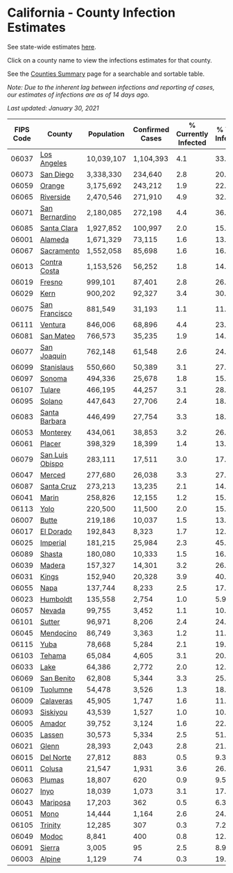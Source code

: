 # California - County Infection Estimates

See state-wide estimates [here](/infections/us-ca).

Click on a county name to view the infections estimates for that county.

See the [Counties Summary](/infections/summary-counties) page for a searchable and sortable table.

*Note: Due to the inherent lag between infections and reporting of cases, our estimates of infections are as of 14 days ago.*

*Last updated: January 30, 2021*

|   FIPS Code |                             County |   Population |   Confirmed Cases |   % Currently Infected |   % Total Infected |
|-------------|------------------------------------|--------------|-------------------|------------------------|--------------------|
|       06037 |         [Los Angeles](los-angeles) |   10,039,107 |         1,104,393 |                    4.1 |               33.0 |
|       06073 |             [San Diego](san-diego) |    3,338,330 |           234,640 |                    2.8 |               20.6 |
|       06059 |                   [Orange](orange) |    3,175,692 |           243,212 |                    1.9 |               22.9 |
|       06065 |             [Riverside](riverside) |    2,470,546 |           271,910 |                    4.9 |               32.2 |
|       06071 |   [San Bernardino](san-bernardino) |    2,180,085 |           272,198 |                    4.4 |               36.4 |
|       06085 |         [Santa Clara](santa-clara) |    1,927,852 |           100,997 |                    2.0 |               15.6 |
|       06001 |                 [Alameda](alameda) |    1,671,329 |            73,115 |                    1.6 |               13.1 |
|       06067 |           [Sacramento](sacramento) |    1,552,058 |            85,698 |                    1.6 |               16.3 |
|       06013 |       [Contra Costa](contra-costa) |    1,153,526 |            56,252 |                    1.8 |               14.6 |
|       06019 |                   [Fresno](fresno) |      999,101 |            87,401 |                    2.8 |               26.1 |
|       06029 |                       [Kern](kern) |      900,202 |            92,327 |                    3.4 |               30.9 |
|       06075 |     [San Francisco](san-francisco) |      881,549 |            31,193 |                    1.1 |               11.3 |
|       06111 |                 [Ventura](ventura) |      846,006 |            68,896 |                    4.4 |               23.4 |
|       06081 |             [San Mateo](san-mateo) |      766,573 |            35,235 |                    1.9 |               14.0 |
|       06077 |         [San Joaquin](san-joaquin) |      762,148 |            61,548 |                    2.6 |               24.2 |
|       06099 |           [Stanislaus](stanislaus) |      550,660 |            50,389 |                    3.1 |               27.2 |
|       06097 |                   [Sonoma](sonoma) |      494,336 |            25,678 |                    1.8 |               15.2 |
|       06107 |                   [Tulare](tulare) |      466,195 |            44,257 |                    3.1 |               28.8 |
|       06095 |                   [Solano](solano) |      447,643 |            27,706 |                    2.4 |               18.1 |
|       06083 |     [Santa Barbara](santa-barbara) |      446,499 |            27,754 |                    3.3 |               18.9 |
|       06053 |               [Monterey](monterey) |      434,061 |            38,853 |                    3.2 |               26.1 |
|       06061 |                   [Placer](placer) |      398,329 |            18,399 |                    1.4 |               13.5 |
|       06079 | [San Luis Obispo](san-luis-obispo) |      283,111 |            17,511 |                    3.0 |               17.9 |
|       06047 |                   [Merced](merced) |      277,680 |            26,038 |                    3.3 |               27.9 |
|       06087 |           [Santa Cruz](santa-cruz) |      273,213 |            13,235 |                    2.1 |               14.1 |
|       06041 |                     [Marin](marin) |      258,826 |            12,155 |                    1.2 |               15.3 |
|       06113 |                       [Yolo](yolo) |      220,500 |            11,500 |                    2.0 |               15.4 |
|       06007 |                     [Butte](butte) |      219,186 |            10,037 |                    1.5 |               13.3 |
|       06017 |             [El Dorado](el-dorado) |      192,843 |             8,323 |                    1.7 |               12.5 |
|       06025 |               [Imperial](imperial) |      181,215 |            25,984 |                    2.3 |               45.3 |
|       06089 |                   [Shasta](shasta) |      180,080 |            10,333 |                    1.5 |               16.0 |
|       06039 |                   [Madera](madera) |      157,327 |            14,301 |                    3.2 |               26.8 |
|       06031 |                     [Kings](kings) |      152,940 |            20,328 |                    3.9 |               40.1 |
|       06055 |                       [Napa](napa) |      137,744 |             8,233 |                    2.5 |               17.3 |
|       06023 |               [Humboldt](humboldt) |      135,558 |             2,754 |                    1.0 |                5.9 |
|       06057 |                   [Nevada](nevada) |       99,755 |             3,452 |                    1.1 |               10.1 |
|       06101 |                   [Sutter](sutter) |       96,971 |             8,206 |                    2.4 |               24.7 |
|       06045 |             [Mendocino](mendocino) |       86,749 |             3,363 |                    1.2 |               11.3 |
|       06115 |                       [Yuba](yuba) |       78,668 |             5,284 |                    2.1 |               19.4 |
|       06103 |                   [Tehama](tehama) |       65,084 |             4,605 |                    3.1 |               20.0 |
|       06033 |                       [Lake](lake) |       64,386 |             2,772 |                    2.0 |               12.2 |
|       06069 |           [San Benito](san-benito) |       62,808 |             5,344 |                    3.3 |               25.0 |
|       06109 |               [Tuolumne](tuolumne) |       54,478 |             3,526 |                    1.3 |               18.5 |
|       06009 |             [Calaveras](calaveras) |       45,905 |             1,747 |                    1.6 |               11.0 |
|       06093 |               [Siskiyou](siskiyou) |       43,539 |             1,527 |                    1.0 |               10.0 |
|       06005 |                   [Amador](amador) |       39,752 |             3,124 |                    1.6 |               22.6 |
|       06035 |                   [Lassen](lassen) |       30,573 |             5,334 |                    2.5 |               51.2 |
|       06021 |                     [Glenn](glenn) |       28,393 |             2,043 |                    2.8 |               21.3 |
|       06015 |             [Del Norte](del-norte) |       27,812 |               883 |                    0.5 |                9.3 |
|       06011 |                   [Colusa](colusa) |       21,547 |             1,931 |                    3.6 |               26.4 |
|       06063 |                   [Plumas](plumas) |       18,807 |               620 |                    0.9 |                9.5 |
|       06027 |                       [Inyo](inyo) |       18,039 |             1,073 |                    3.1 |               17.4 |
|       06043 |               [Mariposa](mariposa) |       17,203 |               362 |                    0.5 |                6.3 |
|       06051 |                       [Mono](mono) |       14,444 |             1,164 |                    2.6 |               24.2 |
|       06105 |                 [Trinity](trinity) |       12,285 |               307 |                    0.3 |                7.2 |
|       06049 |                     [Modoc](modoc) |        8,841 |               400 |                    0.8 |               12.7 |
|       06091 |                   [Sierra](sierra) |        3,005 |                95 |                    2.5 |                8.9 |
|       06003 |                   [Alpine](alpine) |        1,129 |                74 |                    0.3 |               19.7 |